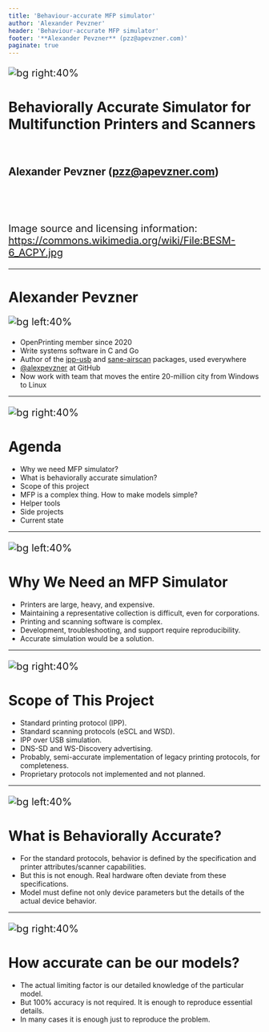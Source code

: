 ```yaml
---
title: 'Behaviour-accurate MFP simulator'
author: 'Alexander Pevzner'
header: 'Behaviour-accurate MFP simulator'
footer: '**Alexander Pevzner** (pzz@apevzner.com)'
paginate: true
---
```

<!-- _header: '' -->
<!-- _footer: '' -->
![bg right:40%](images/BESM-6_ACPY.jpg)
# Behaviorally Accurate Simulator for Multifunction Printers and Scanners

<br>

## Alexander Pevzner (pzz@apevzner.com)

<br>
<br>
<br>

<style scoped>p{font-size:20px;}</style>
Image source and licensing information:
https://commons.wikimedia.org/wiki/File:BESM-6_ACPY.jpg

---
<!-- _header: '' -->
<!-- _footer: '' -->
# Alexander Pevzner

![bg left:40%](images/portrait.jpg)

* OpenPrinting member since 2020
* Write systems software in C and Go
* Author of the [ipp-usb](https://github.com/OpenPrinting/ipp-usb) and
[sane-airscan](https://github.com/alexpevzner/sane-airscan) packages,
used everywhere
* [@alexpevzner](https://github.com/alexpevzner) at GitHub
* Now work with team that moves the entire 20-million city from
Windows to Linux
---
![bg right:40%](images/agenda.jpg)
# Agenda

* Why we need MFP simulator?
* What is behaviorally accurate simulation?
* Scope of this project
* MFP is a complex thing. How to make models simple?
* Helper tools
* Side projects
* Current state
---
![bg left:40%](images/many_printers.jpg)
# Why We Need an MFP Simulator

* Printers are large, heavy, and expensive.
* Maintaining a representative collection is difficult, even for corporations.
* Printing and scanning software is complex.
* Development, troubleshooting, and support require reproducibility.
* Accurate simulation would be a solution.

---
![bg right:40%](images/scope.jpg)
# Scope of This Project

* Standard printing protocol (IPP).
* Standard scanning protocols (eSCL and WSD).
* IPP over USB simulation.
* DNS-SD and WS-Discovery advertising.
* Probably, semi-accurate implementation of legacy printing protocols,
  for completeness.
* Proprietary protocols not implemented and not planned.

---
![bg left:40%](images/accuracy.jpg)
# What is Behaviorally Accurate?

* For the standard protocols, behavior is defined by the specification
  and printer attributes/scanner capabilities.
* But this is not enough. Real hardware often deviate from these
  specifications.
* Model must define not only device parameters but the details of the
  actual device behavior.

---
![bg right:40%](images/how_accurate.jpg)
# How accurate can be our models?

* The actual limiting factor is our detailed knowledge of the particular
  model.
* But 100% accuracy is not required. It is enough to reproduce essential
  details.
* In many cases it is enough just to reproduce the problem.

<!-- vim:ts=8:sw=4:et:textwidth=72
-->

